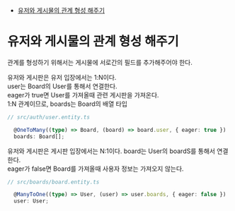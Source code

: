 <!-- TOC -->

- [유저와 게시물의 관계 형성 해주기](#%EC%9C%A0%EC%A0%80%EC%99%80-%EA%B2%8C%EC%8B%9C%EB%AC%BC%EC%9D%98-%EA%B4%80%EA%B3%84-%ED%98%95%EC%84%B1-%ED%95%B4%EC%A3%BC%EA%B8%B0)

<!-- /TOC -->

# 유저와 게시물의 관계 형성 해주기
관계를 형성하기 위해서는 게시물에 서로간의 필드를 추가해주어야 한다.  

유저와 게시판은 유저 입장에서는 1:N이다.  
user는 Board의 User를 통해서 연결한다.  
eager가 true면 User를 가져올때 관련 게시판을 가져온다.  
1:N 관계이므로,  boards는 Board의 배열 타입
``` typescript
// src/auth/user.entity.ts

  @OneToMany((type) => Board, (board) => board.user, { eager: true })
  boards: Board[];
```

유저와 게시판은 게시판 입장에서는 N:1이다.
board는 User의 boardS를 통해서 연결한다.  
eager가 false면 Board를 가져올때 사용자 정보는 가져오지 않는다.
``` typescript
// src/boards/board.entity.ts

  @ManyToOne((type) => User, (user) => user.boards, { eager: false })
  user: User;
```